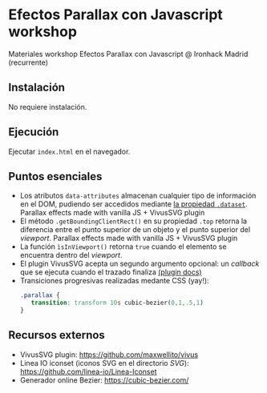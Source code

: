 # Efectos Parallax con Javascript workshop

Materiales workshop Efectos Parallax con Javascript @ Ironhack Madrid (recurrente)

## Instalación

No requiere instalación.

## Ejecución

Ejecutar `index.html` en el navegador.

## Puntos esenciales
 - Los atributos `data-attributes` almacenan cualquier tipo de información en el DOM, pudiendo ser accedidos mediante [la propiedad `.dataset`](https://developer.mozilla.org/es/docs/Web/API/HTMLElement/dataset).
Parallax effects made with vanilla JS + VivusSVG plugin
 - El método `.getBoundingClientRect()` en su propiedad `.top` retorna la diferencia entre el punto superior de un objeto y el punto superior del *viewport*.
Parallax effects made with vanilla JS + VivusSVG plugin
 - La función `ìsInViewport()` retorna `true` cuando el elemento se encuentra dentro del *viewport*.
 - El plugin VivusSVG acepta un segundo argumento opcional: un *callback* que se ejecuta cuando el trazado finaliza [(plugin docs)](https://github.com/maxwellito/vivus#vivusjs)
 - Transiciones progresivas realizadas medante CSS (yay!):
   ````css
   .parallax {
      transition: transform 10s cubic-bezier(0,1,.5,1)
   }
   ````

## Recursos externos
 - VivusSVG plugin: https://github.com/maxwellito/vivus
 - Linea IO iconset (iconos SVG en el directorio _SVG_): https://github.com/linea-io/Linea-Iconset 
 - Generador online Bezier: https://cubic-bezier.com/
